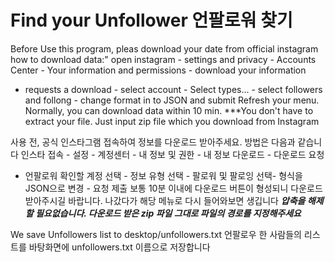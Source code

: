 # Find your Unfollower 언팔로워 찾기

Before Use this program, pleas download your date from official instagram
how to download data:"
open instagram - settings and privacy - Accounts Center - Your information and permissions - download your information
- requests a download - select account - Select types... - select followers and follong - change format in to JSON and submit
Refresh your menu. Normally, you can download data within 10 min.
***You don't have to extract your file. Just input zip file which you download from Instagram

사용 전, 공식 인스타그램 접속하여 정보를 다운로드 받아주세요. 방법은 다음과 같습니다
인스타 접속 - 설정 - 계정센터 - 내 정보 및 권한 - 내 정보 다운로드 - 다운로드 요청
- 언팔로워 확인할 계정 선택 - 정보 유형 선택 - 팔로워 및 팔로잉 선택- 형식을 JSON으로 변경 - 요청 제출
보통 10분 이내에 다운로드 버튼이 형성되니 다운로드 받아주시길 바랍니다. 나갔다가 해당 메뉴로 다시 들어와보면 생깁니다
***압축을 해제할 필요없습니다. 다운로드 받은 zip 파일 그대로 파일의 경로를 지정해주세요***

We save Unfollowers list to desktop/unfollowers.txt
언팔로우 한 사람들의 리스트를 바탕화면에 unfollowers.txt 이름으로 저장합니다